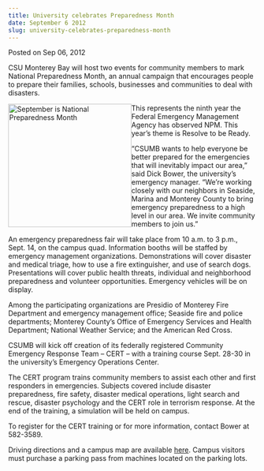 ```yaml
---
title: University celebrates Preparedness Month
date: September 6 2012
slug: university-celebrates-preparedness-month
---
```


 



<span class="date">Posted on Sep 06, 2012    </span>
<p>CSU Monterey Bay will host two events for community members to
mark National Preparedness Month, an annual campaign that
encourages people to prepare their families, schools, businesses
and communities to deal with disasters.</p>
<p><img alt="September is National Preparedness Month" src="https://news.csumb.edu/sites/default/files/65/attachments/news/images/pledge_square.jpg" style="float:left; width:250px; height:250px">This represents the
ninth year the Federal Emergency Management Agency has observed
NPM. This year&#x2019;s theme is Resolve to be Ready.</img></p>
<p>&#x201C;CSUMB wants to help everyone be better prepared for the
emergencies that will inevitably impact our area,&#x201D; said Dick Bower,
the university&#x2019;s emergency manager. &#x201C;We&#x2019;re working closely with our
neighbors in Seaside, Marina and Monterey County to bring emergency
preparedness to a high level in our area. We invite community
members to join us.&#x201D;</p>
<p>An emergency preparedness fair will take place from 10 a.m. to 3
p.m., Sept. 14, on the campus quad. Information booths will be
staffed by emergency management organizations. Demonstrations will
cover disaster and medical triage, how to use a fire extinguisher,
and use of search dogs. Presentations will cover public health
threats, individual and neighborhood preparedness and volunteer
opportunities. Emergency vehicles will be on display.</p>
<p>Among the participating organizations are Presidio of Monterey
Fire Department and emergency management office; Seaside fire and
police departments; Monterey County&#x2019;s Office of Emergency Services
and Health Department; National Weather Service; and the American
Red Cross.</p>
<p>CSUMB will kick off creation of its federally registered
Community Emergency Response Team &#x2013; CERT &#x2013; with a training course
Sept. 28-30 in the university&#x2019;s Emergency Operations Center.</p>
<p>The CERT program trains community members to assist each other
and first responders in emergencies. Subjects covered include
disaster preparedness, fire safety, disaster medical operations,
light search and rescue, disaster psychology and the CERT role in
terrorism response. At the end of the training, a simulation will
be held on campus.</p>
<p>To register for the CERT training or for more information,
contact Bower at 582-3589.</p>
<p>Driving directions and a campus map are available <a href="https://csumb.edu/map" rel="nofollow">here</a>. Campus visitors
must purchase a parking pass from machines located on the parking
lots.</p>
<p>&#xA0;</p>
<p><br>
&#xA0;</br></p>





```

